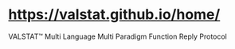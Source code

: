# https://valstat.github.io/home/

VALSTAT&trade; Multi Language Multi Paradigm Function Reply Protocol
